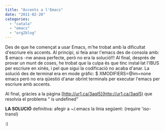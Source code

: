 ```yaml
---
title: "Accents a l'Emacs"
date: "2011-02-20"
categories: 
  - "catala"
  - "emacs"
  - "org2blog"
---
```


Des de que he començat a usar Emacs, m'he trobat amb la dificultat d'escriure els accents. Al principi, si feia anar l'emacs des de consola amb: $ emacs -nw anava perfecte, però no era la solució!!! Al final, després de provar un munt de coses, he trobat que la culpa és que tinc instal·lat l'IBUS per escriure en xinès, i pel que sigui la codificació no acaba d'anar. La solució des de terminal era en mode gràfic: $ XMODIFIERS=@im=none emacs però no era qüestió d'anar obrint terminals per executar l'emacs per escriure amb accents.

Al final, gràcies a la pàgina [http://ur1.ca/3aql5](http://ur1.ca/3aql5) que resolvia el problema “<dead-acute> is undefined”

**LA SOLUCIÓ** definitiva: afegir a ~/.emacs la línia següent: (require 'iso-transl)

:)
